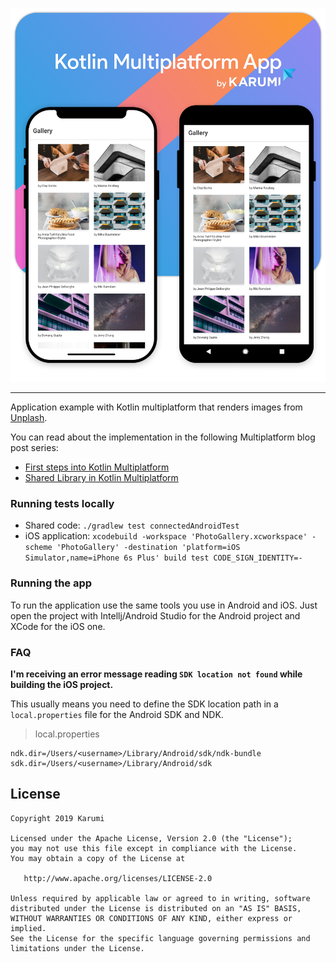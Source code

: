 <p align="center"><img src ="./art/header.png" /></p>

---------------------

Application example with Kotlin multiplatform that renders images from [Unplash][unplash]. 

You can read about the implementation in the following Multiplatform blog post series:

- [First steps into Kotlin Multiplatform](https://blog.karumi.com/first-steps-into-kotlin-multiplatform/)
- [Shared Library in Kotlin Multiplatform](https://blog.karumi.com/shared-library-in-kotlin-multiplatform/)

### Running tests locally

- Shared code: `./gradlew test connectedAndroidTest`
- iOS application: `xcodebuild -workspace 'PhotoGallery.xcworkspace' -scheme 'PhotoGallery' -destination 'platform=iOS Simulator,name=iPhone 6s Plus' build test CODE_SIGN_IDENTITY=-`

### Running the app

To run the application use the same tools you use in Android and iOS. Just open the project with Intellj/Android Studio for the Android project and XCode for the iOS one.

### FAQ

**I'm receiving an error message reading `SDK location not found` while building the iOS project.**

This usually means you need to define the SDK location path in a `local.properties` file for the Android SDK and NDK.

> local.properties
```
ndk.dir=/Users/<username>/Library/Android/sdk/ndk-bundle
sdk.dir=/Users/<username>/Library/Android/sdk
```
  
License
-------

    Copyright 2019 Karumi

    Licensed under the Apache License, Version 2.0 (the "License");
    you may not use this file except in compliance with the License.
    You may obtain a copy of the License at

       http://www.apache.org/licenses/LICENSE-2.0

    Unless required by applicable law or agreed to in writing, software
    distributed under the License is distributed on an "AS IS" BASIS,
    WITHOUT WARRANTIES OR CONDITIONS OF ANY KIND, either express or implied.
    See the License for the specific language governing permissions and
    limitations under the License.

[unplash]: https://unsplash.com/
